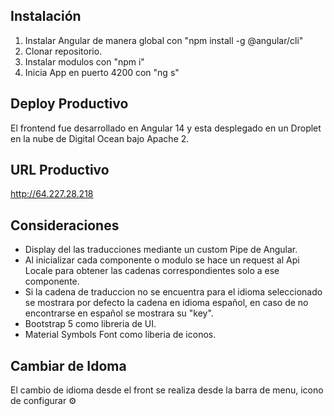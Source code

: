 ## Instalación

1. Instalar Angular de manera global con "npm install -g @angular/cli"
2. Clonar repositorio.
3. Instalar modulos con "npm i" 
4. Inicia App en puerto 4200 con "ng s"

## Deploy Productivo

El frontend fue desarrollado en Angular 14 y esta desplegado en un Droplet en la nube de Digital Ocean bajo Apache 2.

## URL Productivo
http://64.227.28.218

## Consideraciones

- Display del las traducciones mediante un custom Pipe de Angular. 
- Al inicializar cada componente o modulo se hace un request al Api Locale para obtener las cadenas correspondientes solo a ese componente.
- Si la cadena de traduccion no se encuentra para el idioma seleccionado se mostrara por defecto la cadena en idioma español, en caso de no encontrarse en español se mostrara su "key".
- Bootstrap 5 como libreria de UI.
- Material Symbols Font como liberia de iconos.

## Cambiar de Idoma

El cambio de idioma desde el front se realiza desde la barra de menu, icono de configurar ⚙️